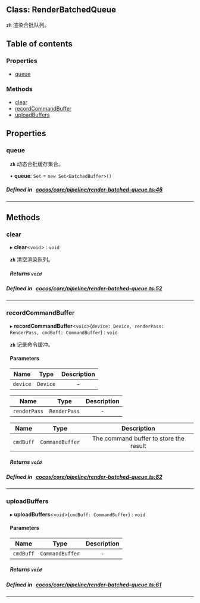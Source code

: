 
## Class: RenderBatchedQueue







**`zh`** 渲染合批队列。



<div class="table-of-content">
<h2>Table of contents</h2>


### Properties

- [ queue](#queue)

### Methods

- [ clear](#clear)
- [ recordCommandBuffer](#recordCommandBuffer)
- [ uploadBuffers](#uploadBuffers)
</div>

## Properties


### queue
<div style="margin-left: 10px;">




**`zh`** 动态合批缓存集合。





•  **queue**:
`Set`  = `new Set<BatchedBuffer>()`
</div>

##### Defined in &nbsp;   [cocos/core/pipeline/render-batched-queue.ts:46](https://github.com/cocos-creator/engine/blob/c7bf6b8a9/cocos/core/pipeline/render-batched-queue.ts#L46)&nbsp;


___

<!---->
## Methods

### clear
<div style="margin-left: 10px;">

▸   **clear**<`void`\> : `void`




**`zh`** 清空渲染队列。





<!---->
<!--    #### Returns `void` -->
<!---->


##### Returns `void`




</div>

##### Defined in &nbsp;   [cocos/core/pipeline/render-batched-queue.ts:52](https://github.com/cocos-creator/engine/blob/c7bf6b8a9/cocos/core/pipeline/render-batched-queue.ts#L52)&nbsp;
___
### recordCommandBuffer
<div style="margin-left: 10px;">

▸   **recordCommandBuffer**<`void`\>(`device: Device, renderPass: RenderPass, cmdBuff: CommandBuffer`) : `void`




**`zh`** 记录命令缓冲。




<!---->
<!--    #### Returns `void` -->
<!---->

#### Parameters

| Name | Type | Description |
| :------: | :------: | :------: |
| `device` | `Device` | - |

| Name | Type | Description |
| :------: | :------: | :------: |
| `renderPass` | `RenderPass` | - |

| Name | Type | Description |
| :------: | :------: | :------: |
| `cmdBuff` | `CommandBuffer` | The command buffer to store the result  |



##### Returns `void`




</div>

##### Defined in &nbsp;   [cocos/core/pipeline/render-batched-queue.ts:82](https://github.com/cocos-creator/engine/blob/c7bf6b8a9/cocos/core/pipeline/render-batched-queue.ts#L82)&nbsp;
___
### uploadBuffers
<div style="margin-left: 10px;">

▸   **uploadBuffers**<`void`\>(`cmdBuff: CommandBuffer`) : `void`




<!---->
<!--    #### Returns `void` -->
<!---->

#### Parameters

| Name | Type | Description |
| :------: | :------: | :------: |
| `cmdBuff` | `CommandBuffer` | - |



##### Returns `void`




</div>

##### Defined in &nbsp;   [cocos/core/pipeline/render-batched-queue.ts:61](https://github.com/cocos-creator/engine/blob/c7bf6b8a9/cocos/core/pipeline/render-batched-queue.ts#L61)&nbsp;
___
<!---->



